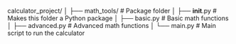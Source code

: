 calculator_project/
│
├── math_tools/              # Package folder
│   ├── __init__.py           # Makes this folder a Python package
│   ├── basic.py              # Basic math functions
│   ├── advanced.py           # Advanced math functions
│
└── main.py                   # Main script to run the calculator
